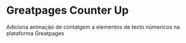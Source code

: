 # Greatpages Counter Up
 Adiciona animação de contatgem a elementos de texto númericos  na plataforma Greatpages
